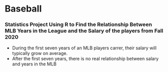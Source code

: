 # Baseball
### Statistics Project Using R to Find the Relationship Between MLB Years in the League and the Salary of the players from Fall 2020

* During the first seven years of an MLB players carrer, their salary will typically grow on average.
* After the first seven years, there is no real relationship between salary and years in the MLB
